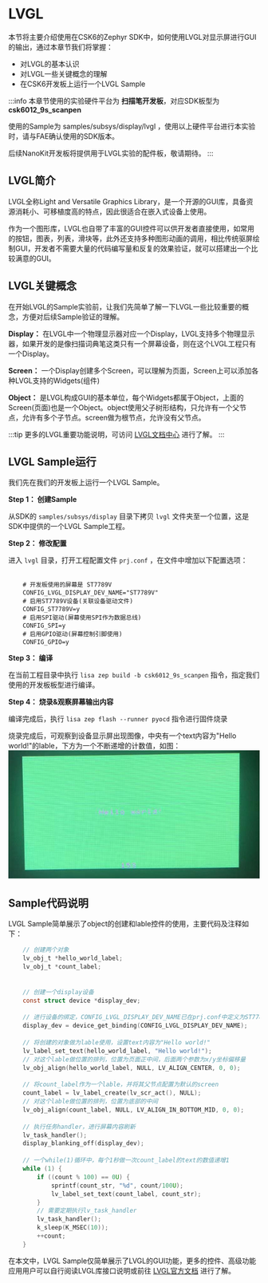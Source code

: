 # LVGL

本节将主要介绍使用在CSK6的Zephyr SDK中，如何使用LVGL对显示屏进行GUI的输出，通过本章节我们将掌握：

- 对LVGL的基本认识
- 对LVGL一些关键概念的理解
- 在CSK6开发板上运行一个LVGL Sample

:::info 
本章节使用的实验硬件平台为 **扫描笔开发板**，对应SDK板型为 **csk6012_9s_scanpen**

使用的Sample为 samples/subsys/display/lvgl ，使用以上硬件平台进行本实验时，请与FAE确认使用的SDK版本。

后续NanoKit开发板将提供用于LVGL实验的配件板，敬请期待。
:::

## LVGL简介
LVGL全称Light and Versatile Graphics Library，是一个开源的GUI库，具备资源消耗小、可移植度高的特点，因此很适合在嵌入式设备上使用。

作为一个图形库，LVGL也自带了丰富的GUI控件可以供开发者直接使用，如常用的按钮，图表，列表，滑块等，此外还支持多种图形动画的调用，相比传统驱屏绘制GUI，开发者不需要大量的代码编写量和反复的效果验证，就可以搭建出一个比较满意的GUI。


## LVGL关键概念

在开始LVGL的Sample实验前，让我们先简单了解一下LVGL一些比较重要的概念，方便对后续Sample验证的理解。

**Display：** 在LVGL中一个物理显示器对应一个Display，LVGL支持多个物理显示器，如果开发的是像扫描词典笔这类只有一个屏幕设备，则在这个LVGL工程只有一个Display。

**Screen：** 一个Display创建多个Screen，可以理解为页面，Screen上可以添加各种LVGL支持的Widgets(组件)

**Object：** 是LVGL构成GUI的基本单位，每个Widgets都属于Object，上面的Screen(页面)也是一个Object。object使用父子树形结构，只允许有一个父节点，允许有多个子节点。screen做为根节点，允许没有父节点。

:::tip
更多的LVGL重要功能说明，可访问 [LVGL文档中心](https://docs.lvgl.io/7.11/overview/index.html) 进行了解。
:::

## LVGL Sample运行

我们先在我们的开发板上运行一个LVGL Sample。

**Step 1： 创建Sample**

从SDK的  ``samples/subsys/display`` 目录下拷贝 ``lvgl`` 文件夹至一个位置，这是SDK中提供的一个LVGL Sample工程。

**Step 2： 修改配置**

进入 ``lvgl`` 目录，打开工程配置文件 ``prj.conf`` ，在文件中增加以下配置选项：
```shell
	
	# 开发板使用的屏幕是 ST7789V
	CONFIG_LVGL_DISPLAY_DEV_NAME="ST7789V"
	# 启用ST7789V设备(关联设备驱动文件)
	CONFIG_ST7789V=y
	# 启用SPI驱动(屏幕使用SPI作为数据总线)
	CONFIG_SPI=y
	# 启用GPIO驱动(屏幕控制引脚使用)
	CONFIG_GPIO=y

```

**Step 3： 编译**

在当前工程目录中执行 ``lisa zep build -b csk6012_9s_scanpen`` 指令，指定我们使用的开发板板型进行编译。

**Step 4： 烧录&观察屏幕输出内容**

编译完成后，执行 ``lisa zep flash --runner pyocd`` 指令进行固件烧录

烧录完成后，可观察到设备显示屏出现图像，中央有一个text内容为"Hello world!"的lable，下方为一个不断递增的计数值，如图：
![image](./images/lvgl_helloworld.png)


## Sample代码说明
LVGL Sample简单展示了object的创建和lable控件的使用，主要代码及注释如下：
```c
	// 创建两个对象
	lv_obj_t *hello_world_label;
	lv_obj_t *count_label;


	// 创建一个display设备
	const struct device *display_dev;
	
	// 进行设备的绑定，CONFIG_LVGL_DISPLAY_DEV_NAME已在prj.conf中定义为ST7789V
	display_dev = device_get_binding(CONFIG_LVGL_DISPLAY_DEV_NAME);
	
	// 将创建的对象做为lable使用，设置text内容为"Hello world!"
	lv_label_set_text(hello_world_label, "Hello world!");
	// 对这个lable做位置的排列，位置为页面正中间，后面两个参数为x/y坐标偏移量
	lv_obj_align(hello_world_label, NULL, LV_ALIGN_CENTER, 0, 0);
	
	// 将count_label作为一个lable，并将其父节点配置为默认的screen
	count_label = lv_label_create(lv_scr_act(), NULL);
	// 对这个lable做位置的排列，位置为底部的中间
	lv_obj_align(count_label, NULL, LV_ALIGN_IN_BOTTOM_MID, 0, 0);
	
	// 执行任务handler，进行屏幕内容刷新
	lv_task_handler();
	display_blanking_off(display_dev);
	
	// 一个while(1)循环中，每个1秒做一次count_label的text的数值递增1
	while (1) {
		if ((count % 100) == 0U) {
			sprintf(count_str, "%d", count/100U);
			lv_label_set_text(count_label, count_str);
		}
		// 需要定期执行lv_task_handler
		lv_task_handler();
		k_sleep(K_MSEC(10));
		++count;
	}
```


 	
在本文中，LVGL Sample仅简单展示了LVGL的GUI功能，更多的控件、高级功能应用用户可以自行阅读LVGL库接口说明或前往 [LVGL官方文档](https://docs.lvgl.io/7.11/overview/index.html) 进行了解。
